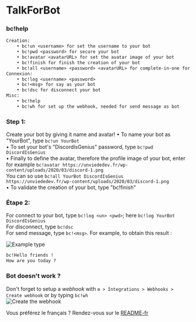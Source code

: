 # TalkForBot

### bc!help
```txt
Creation:
    • bc!un <username> for set the username to your bot
    • bc!pwd <password> for secure your bot
    • bc!avatar <avatarURL> for set the avatar image of your bot
    • bc!finish for finish the creation of your bot
    • bc!all <username> <password> <avatarURL> for complete-in-one for the creation of bots
Connexion:
    • bc!log <username> <password> 
    • bc!<msg> for say as your bot
    • bc!dsc for disconnect your bot
Misc:
    • bc!help
    • bc!wh for set up the webhook, needed for send message as bot
```

### Step 1:
Create your bot by giving it name and avatar!
• To name your bot as "YourBot", type `bc!un YourBot`<br>
• To set your bot's "DiscordIsGenius" password, type `bc!pwd DiscordIsGenius`<br>
• Finally to define the avatar, therefore the profile image of your bot, enter for example `bc!avatar https://unviededev.fr/wp-content/uploads/2020/03/discord-1.png`<br>
You can so use `bc!all YourBot DiscordIsGenius https://unviededev.fr/wp-content/uploads/2020/03/discord-1.png`<br>
• To validate the creation of your bot, type "bc!finish"<br>

### Étape 2:
For connect to your bot, type `bc!log <un> <pwd>`; here `bc!log YourBot DiscordIsGenius`<br>
For disconnect, type `bc!dsc`<br>
For send message, type `bc!<msg>`. For example, to obtain this result :<br>

![Example](https://cdn.discordapp.com/attachments/833611556411277362/833614678470819870/unknown.png)
type
```txt
bc!Hello friends !
How are you today ?
```

### Bot doesn't work ?
Don't forget to setup a *webhook* with `⚙️ > Integrations > Webhooks > Create webhook` or by typing `bc!wh`<br>
![Create the webhook](https://discordjs.guide/assets/img/creating-webhooks-1.6ad23b58.png)

Vous préférez le français ? Rendez-vous sur le [README-fr](./README-fr.md)
